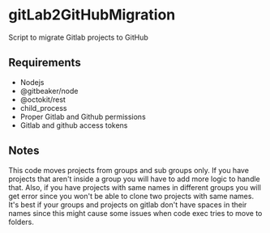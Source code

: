 # gitLab2GitHubMigration
Script to migrate Gitlab projects to GitHub

## Requirements

* Nodejs
* @gitbeaker/node
* @octokit/rest
* child_process
* Proper Gitlab and Github permissions
* Gitlab and github access tokens

## Notes

This code moves projects from groups and sub groups only. If you have projects that aren't inside a group you will have to add more logic to handle that. Also, if you have projects with same names in different groups you will get error since you won't be able to clone two projects with same names.
It's best if your groups and projects on gitlab don't have spaces in their names since this might cause some issues when code exec tries to move to folders. 
